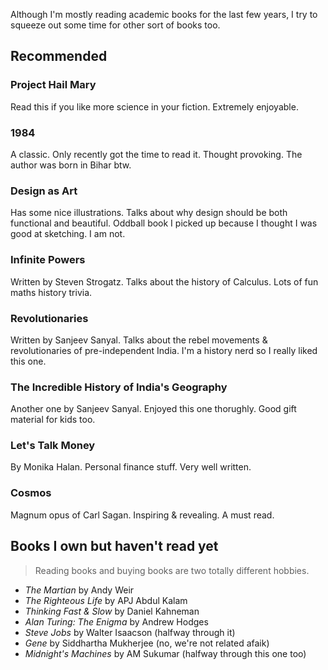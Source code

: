 Although I'm mostly reading academic books for the last few years, I try to squeeze out some time for other sort of books too.

## Recommended

### Project Hail Mary

Read this if you like more science in your fiction. Extremely enjoyable.

### 1984

A classic. Only recently got the time to read it. Thought provoking. The author was born in Bihar btw.

### Design as Art

Has some nice illustrations. Talks about why design should be both functional and beautiful. Oddball book I picked up because I thought I was good at sketching. I am not.

### Infinite Powers

Written by Steven Strogatz. Talks about the history of Calculus. Lots of fun maths history trivia.

### Revolutionaries

Written by Sanjeev Sanyal. Talks about the rebel movements & revolutionaries of pre-independent India. I'm a history nerd so I really liked this one.

### The Incredible History of India's Geography

Another one by Sanjeev Sanyal. Enjoyed this one thorughly. Good gift material for kids too.

### Let's Talk Money

By Monika Halan. Personal finance stuff. Very well written.

### Cosmos

Magnum opus of Carl Sagan. Inspiring & revealing. A must read.

## Books I own but haven't read yet

> Reading books and buying books are two totally different hobbies.

- _The Martian_ by Andy Weir
- _The Righteous Life_ by APJ Abdul Kalam
- _Thinking Fast & Slow_ by Daniel Kahneman
- _Alan Turing: The Enigma_ by Andrew Hodges
- _Steve Jobs_ by Walter Isaacson (halfway through it)
- _Gene_ by Siddhartha Mukherjee (no, we're not related afaik)
- _Midnight's Machines_ by AM Sukumar (halfway through this one too)
